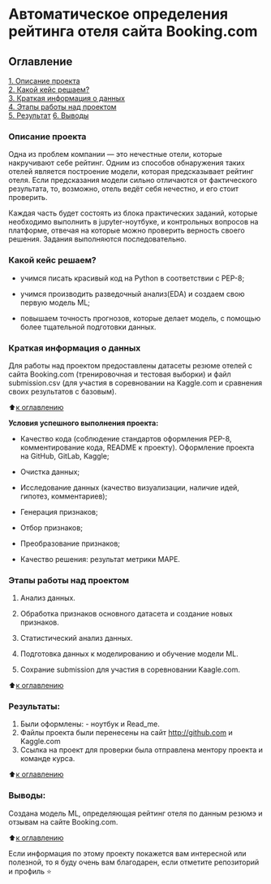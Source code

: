 
# Автоматическое определения рейтинга отеля сайта Booking.com

## Оглавление  
[1. Описание проекта](.README.md#Описание-проекта)  
[2. Какой кейс решаем?](.README.md#Какой-кейс-решаем)  
[3. Краткая информация о данных](.README.md#Краткая-информация-о-данных)  
[4. Этапы работы над проектом](.README.md#Этапы-работы-над-проектом)  
[5. Результат](.README.md#Результат)
[6. Выводы](.README.md#Выводы)

### Описание проекта  

Одна из проблем компании — это нечестные отели, которые накручивают себе рейтинг. Одним из способов обнаружения таких отелей является построение модели, которая предсказывает рейтинг отеля. Если предсказания модели сильно отличаются от фактического результата, то, возможно, отель ведёт себя нечестно, и его стоит проверить.

Каждая часть будет состоять из блока практических заданий, которые необходимо выполнить в jupyter-ноутбуке, и контрольных вопросов на платформе, отвечая на которые можно проверить верность своего решения. Задания выполняются последовательно.

### Какой кейс решаем?

 - учимся писать красивый код на Python в соответствии с PEP-8;

 - учимся производить разведочный анализ(EDA) и создаем свою первую модель ML;
 
 - повышаем точность прогнозов, которые делает модель, с помощью более тщательной подготовки данных.

### Краткая информация о данных

Для работы над проектом предоставлены датасеты резюме отелей с сайта Booking.com (тренировочная и тестовая выборки) и файл submission.csv (для участия в соревновании на Kaggle.com и сравнения своих результатов с базовым).

  
:arrow_up:[к оглавлению](.README.md#Оглавление)


**Условия успешного выполнения проекта:**  

 - Качество кода (соблюдение стандартов оформления PEP-8, комментирование кода, README к проекту). Оформление проекта на GitHub, GitLab, Kaggle;

 - Очистка данных;

 - Исследование данных (качество визуализации, наличие идей, гипотез, комментариев);

 - Генерация признаков;

 - Отбор признаков;

 - Преобразование признаков;

 - Качество решения: результат метрики MAPE.



### Этапы работы над проектом 

 1. Анализ данных.

 2. Обработка признаков основного датасета и создание новых признаков.

 3. Статистический анализ данных.

 4. Подготовка данных к моделированию и обучение модели ML.

 5. Сохрание  submission для участия в соревновании Kaagle.com.


:arrow_up:[к оглавлению](.README.md#Оглавление)


### Результаты:  

1. Были оформлены:
        - ноутбук и Read_me.
2. Файлы проекта были перенесены на сайт http://github.com и Kaggle.com
3. Ссылка на проект для проверки была отправлена ментору проекта и команде курса.

:arrow_up:[к оглавлению](.README.md#Оглавление)


### Выводы:

Создана модель ML, определяющая рейтинг отеля по данным резюмэ и отзывам на сайте Booking.com.


:arrow_up:[к оглавлению](.README.md#Оглавление)


Если информация по этому проекту покажется вам интересной или полезной, то я буду очень вам благодарен, если отметите репозиторий и профиль ⭐️
